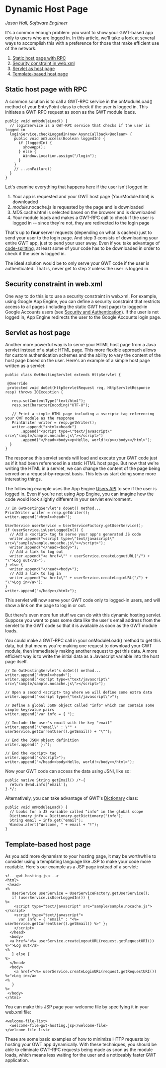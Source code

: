 Dynamic Host Page
===

_Jason Hall, Software Engineer_

It's a common enough problem: you want to show your GWT-based app
only to users who are logged in. In this article, we'll take a look at
several ways to accomplish this with a preference for those that make
efficient use of the network.

1.  [Static host page with RPC](#static)
2.  [Security constraint in web.xml](#webxml)
3.  [Servlet as host page](#servlet)
4.  [Template-based host page](#template)

## Static host page with RPC <a id="static"></a>

A common solution is to call a GWT-RPC
service in the onModuleLoad() method of your EntryPoint class to check
if the user is logged in. This initiates a GWT-RPC request as soon as
the GWT module loads.

```
public void onModuleLoad() {
  // loginService is a GWT-RPC service that checks if the user is logged in
  loginService.checkLoggedIn(new AsyncCallback<Boolean> {
    public void onSuccess(Boolean loggedIn) {
      if (loggedIn) {
        showApp();
      } else {
        Window.Location.assign("/login");
      }
    }
    // ...onFailure()
  }
}
```

Let's examine everything that happens here if the user isn't logged in:

1.  Your app is requested and your GWT host page (YourModule.html) is downloaded
2.  <var>module</var>.nocache.js is requested by the page and is downloaded
3.  <var>MD5</var>.cache.html is selected based on the browser and is downloaded
4.  Your module loads and makes a GWT-RPC call to check if the user is logged in -- since they're not, they are redirected to the login page

That's up to **four** server requests (depending on what is cached)
just to send your user to the login page. And step 3 consists of
downloading your entire GWT app, just to send your user away. Even if
you take advantage of [code-splitting](../doc/latest/DevGuideCodeSplitting.html),
at least some of your code has to be downloaded in order to check if the user is logged in.

The ideal solution would be to only serve your GWT code if the
user is authenticated. That is, never get to step 2 unless the user is
logged in.

## Security constraint in web.xml <a id="webxml"></a>

One way to do this is to use a security constraint in web.xml.
For example, using Google App Engine, you can define a security
constraint that restricts access to all pages (including the static GWT host page)
to logged-in Google Accounts users (see
[Security and Authentication](https://developers.google.com/appengine/docs/java/config/webxml#Security_and_Authentication)). If the user is not logged in, App Engine redirects the user
to the Google Accounts login page.

## Servlet as host page <a id="servlet"></a>

Another more powerful way is to serve your HTML host page from a Java 
servlet instead of a static HTML page. This more flexible approach allows 
for custom authentication schemes and the ability to vary the content of 
the host page based on the user. Here's an example of a simple host page
written as a servlet:

```
public class GwtHostingServlet extends HttpServlet {

 @Override
 protected void doGet(HttpServletRequest req, HttpServletResponse resp) throws IOException {

   resp.setContentType("text/html");
   resp.setCharacterEncoding("UTF-8");

   // Print a simple HTML page including a <script> tag referencing your GWT module as the response
   PrintWriter writer = resp.getWriter();
   writer.append("<html><head>")
       .append("<script type=\"text/javascript\" src=\"sample/sample.nocache.js\"></script>")
       .append("</head><body><p>Hello, world!</p></body></html>");
  }
}
```

The response this servlet sends will load and execute your GWT
code just as if it had been referenced in a static HTML host page. But
now that we're writing the HTML in a servlet, we can change the content
of the page being served on a request-by-request basis. This lets us
start doing some more interesting things.

The following example uses the App Engine
[Users API](https:developers.google.com/appengine/docs/java/users/overview) to see if the
user is logged in. Even if you're not using App Engine, you can imagine
how the code would look slightly different in your servlet environment.

```
// In GwtHostingServlet's doGet() method...
PrintWriter writer = resp.getWriter();
writer.append("<html><head>");

UserService userService = UserServiceFactory.getUserService();
if (userService.isUserLoggedIn()) {
  // Add a <script> tag to serve your app's generated JS code
  writer.append("<script type=\"text/javascript\" src=\"sample/sample.nocache.js\"></script>");
  writer.append("</head><body>");
  // Add a link to log out
  writer.append("<a href=\"" + userService.createLogoutURL("/") + "\">Log out</a>");
} else {
  writer.append("</head><body>");
  // Add a link to log in
  writer.append("<a href=\"" + userService.createLoginURL("/") + "\">Log in</a>");
}
writer.append("</body></html>");
```

This servlet will now serve your GWT code only to logged-in
users, and will show a link on the page to log in or out.

But there's even more fun stuff we can do with this dynamic
hosting servlet. Suppose you want to pass some data like the user's
email address from the servlet to the GWT code so that it is available
as soon as the GWT module loads.

You could make a GWT-RPC call in your onModuleLoad() method to
get this data, but that means you're making one request to download your
GWT module, then immediately making another request to get this data. A
more efficient way is to write the initial data as a Javascript variable
into the host page itself.

```
// In GwtHostingServlet's doGet() method...
writer.append("<html><head>");
writer.append("<script type=\"text/javascript\" src=\"sample/sample.nocache.js\"></script>");

// Open a second <script> tag where we will define some extra data
writer.append("<script type=\"text/javascript\">");

// Define a global JSON object called "info" which can contain some simple key/value pairs
writer.append("var info = { ");

// Include the user's email with the key "email"
writer.append("\"email\" : \"" + userService.getCurrentUser().getEmail() + "\"");

// End the JSON object definition
writer.append(" };");

// End the <script> tag
writer.append("</script>");
writer.append("</head><body>Hello, world!</body></html>");
```

Now your GWT code can access the data using JSNI, like so:

```
public native String getEmail() /*-{
  return $wnd.info['email'];
}-*/;
```

Alternatively, you can take advantage of GWT's
[Dictionary](/javadoc/latest/com/google/gwt/i18n/client/Dictionary.html) class:

```
public void onModuleLoad() {
  // Looks for a JS variable called "info" in the global scope
  Dictionary info = Dictionary.getDictionary("info");
  String email = info.get("email");
  Window.alert("Welcome, " + email + "!");
}
```

## Template-based host page <a id="template"></a>

As you add more dynamism to your hosting page, it may be
worthwhile to consider using a templating language like JSP to make your
code more readable. Here's our example as a JSP page instead of a
servlet:

```
<!-- gwt-hosting.jsp -->
<html>
 <head>
<%
   UserService userService = UserServiceFactory.getUserService();
   if (userService.isUserLoggedIn()) {
%>
    <script type="text/javascript" src="sample/sample.nocache.js"></script>
    <script type="text/javascript">
      var info = { "email" : "<%= userService.getCurrentUser().getEmail() %>" };
    </script>
  </head>
  <body>
  <a href="<%= userService.createLogoutURL(request.getRequestURI()) %>">Log out</a>
<%
   } else {
%>
  </head>
  <body>
    <a href="<%= userService.createLoginURL(request.getRequestURI()) %>">Log in</a>
<%
   }
%>
 </body>
</html>
```

You can make this JSP page your welcome file by specifying it in your web.xml file:

```
<welcome-file-list>
  <welcome-file>gwt-hosting.jsp</welcome-file>
</welcome-file-list>
```

These are some basic examples of how to minimize HTTP requests by
hosting your GWT app dynamically. With these techniques, you should be
able to eliminate GWT-RPC requests being made as soon as the module
loads, which means less waiting for the user and a noticeably faster GWT
application.
